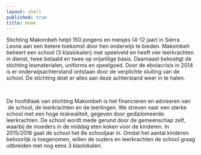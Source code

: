 ```yaml
---
layout: shell
published: true
title: Home
---
```


Stichting Makombeh helpt 150 jongens en meisjes (4-12 jaar) in Sierra Leone aan een betere toekomst door hen onderwijs te bieden. Makombeh beheert een school (3 klaslokalen) met speelveld en heeft vier leerkrachten in dienst, twee betaald en twee op vrijwillige basis. Daarnaast bekostigt de stichting lesmaterialen, uniforms en speelgoed. Door de ebolacrisis in 2014 is er onderwijsachterstand ontstaan door de verplichte sluiting van de school. De stichting doet er alles aan deze achterstand weer in te halen.

 

De hoofdtaak van stichting Makombeh is het financieren en adviseren van  de school, de leerkrachten en de leerlingen. We streven naar een sterke school met een hoge leskwaliteit, gegeven door gediplomeerde leerkrachten. De school wordt mede gerund door de gemeenschap zelf, waarbij de moeders in de middag eten koken voor de kinderen. In 2015/2016 gaat de school het 8e schooljaar in. Omdat het aantal kinderen behoorlijk is toegenomen, willen de ouders en leerkrachten de school graag uitbreiden met nog eens 3 klaslokalen. 
